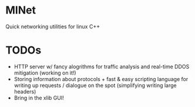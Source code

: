 # MINet
Quick networking utilities for linux C++

# TODOs
- HTTP server w/ fancy alogrithms for traffic analysis and real-time DDOS mitigation (working on it!)
- Storing information about protocols + fast & easy scripting language for writing up requests / dialogue on the spot (simplifying writing large headers)
- Bring in the xlib GUI! 
